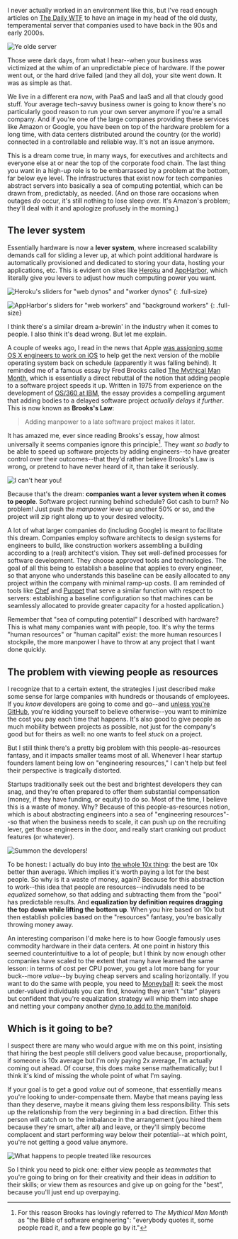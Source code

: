 I never actually worked in an environment like this, but I've read enough articles on [The Daily WTF](http://thedailywtf.com/) to have an image in my head of the old dusty, temperamental server that companies used to have back in the 90s and early 2000s.

![Ye olde server](/images/ye-olde-server.jpg)

Those were dark days, from what I hear--when your business was victimized at the whim of an unpredictable piece of hardware. If the power went out, or the hard drive failed (and they all do), your site went down. It was as simple as that.

We live in a different era now, with PaaS and IaaS and all that cloudy good stuff. Your average tech-savvy business owner is going to know there's no particularly good reason to run your own server anymore if you're a small company. And if you're one of the large companes providing these services like Amazon or Google, you have been on top of the hardware problem for a long time, with data centers distributed around the country (or the world) connected in a controllable and reliable way. It's not an issue anymore.

This is a dream come true, in many ways, for executives and architects and everyone else at or near the top of the corporate food chain. The last thing you want in a high-up role is to be embarrassed by a problem at the bottom, far below eye level. The infrastructures that exist now for tech companies abstract servers into basically a sea of computing potential, which can be drawn from, predictably, as needed. (And on those rare occasions when outages *do* occur, it's still nothing to lose sleep over. It's Amazon's problem; they'll deal with it and apologize profusely in the morning.)

The lever system
----------------

Essentially hardware is now a **lever system**, where increased scalability demands call for sliding a lever up, at which point additional hardware is automatically provisioned and dedicated to storing your data, hosting your applications, etc. This is evident on sites like [Heroku](https://www.heroku.com/pricing) and [AppHarbor](https://appharbor.com/pricing), which literally give you levers to adjust how much computing power you want.

![Heroku's sliders for "web dynos" and "worker dynos"](/images/heroku-levers.png)
{: .full-size}

![AppHarbor's sliders for "web workers" and "background workers"](/images/appharbor-levers.png)
{: .full-size}

I think there's a similar dream a-brewin' in the industry when it comes to people. I also think it's dead wrong. But let me explain.

A couple of weeks ago, I read in the news that Apple [was assigning some OS X engineers to work on iOS](http://www.techspot.com/news/52134-rumor-ios-7-behind-schedule-os-x-109-engineers-moved-to-help.html) to help get the next version of the mobile operating system back on schedule (apparently it was falling behind). It reminded me of a famous essay by Fred Brooks called [The Mythical Man Month](http://www.amazon.com/The-Mythical-Man-Month-Engineering-Anniversary/dp/0201835959), which is essentially a direct rebuttal of the notion that adding people to a software project speeds it up. Written in 1975 from experience on the development of [OS/360 at IBM](http://en.wikipedia.org/wiki/OS/360), the essay provides a compelling argument that adding bodies to a delayed software project *actually delays it further*. This is now known as **Brooks's Law**:

> Adding manpower to a late software project makes it later.

It has amazed me, ever since reading Brooks's essay, how almost universally it seems companies ignore this principle[^bible-of-software-engineering]. They want *so badly* to be able to speed up software projects by adding engineers--to have greater control over their outcomes--that they'd rather believe Brooks's Law is wrong, or pretend to have never heard of it, than take it seriously.

![I can't hear you!](/images/lalala.jpg)

Because that's the dream: **companies want a lever system when it comes to people**. Software project running behind schedule? Got cash to burn? No problem! Just push the *manpower* lever up another 50% or so, and the project will zip right along up to your desired velocity.

A lot of what larger companies do (including Google) is meant to facilitate this dream. Companies employ software architects to design systems for engineers to build, like construction workers assembling a building according to a (real) architect's vision. They set well-defined processes for software development. They choose approved tools and technologies. The goal of all this being to establish a baseline that applies to every engineer, so that anyone who understands this baseline can be easily allocated to any project within the company with minimal ramp-up costs. (I am reminded of tools like [Chef](http://www.opscode.com/chef/) and [Puppet](https://puppetlabs.com/) that serve a similar function with respect to servers: establishing a baseline configuration so that machines can be seamlessly allocated to provide greater capacity for a hosted application.)

Remember that "sea of computing potential" I described with hardware? This is what many companies want with people, too. It's why the terms "human resources" or "human capital" exist: the more human resources I stockpile, the more manpower I have to throw at any project that I want done quickly.

The problem with viewing people as resources
--------------------------------------------

I recognize that to a certain extent, the strategies I just described make some sense for large companies with hundreds or thousands of employees. If you *know* developers are going to come and go--and [unless you're GitHub](https://twitter.com/holman/status/303576839132164097), you're kidding yourself to believe otherwise--you want to minimize the cost you pay each time that happens. It's also good to give people as much mobility between projects as possible, not just for the company's good but for theirs as well: no one wants to feel *stuck* on a project.

But I still think there's a pretty big problem with this people-as-resources fantasy, and it impacts smaller teams most of all. Whenever I hear startup founders lament being low on "engineering resources," I can't help but feel their perspective is tragically distorted.

Startups traditionally seek out the best and brightest developers they can snag, and they're often prepared to offer them substantial compensation (money, if they have funding, or equity) to do so. Most of the time, I believe this is a waste of money. Why? Because of this people-as-resources notion, which is about abstracting engineers into a sea of "engineering resources"--so that when the business needs to scale, it can push up on the recruiting lever, get those engineers in the door, and really start cranking out product features (or whatever).

![Summon the developers!](/images/conch-shell.jpg)

To be honest: I actually do buy into [the whole 10x thing](http://www.slideshare.net/slideshow/embed_code/8469957): the best are 10x better than average. Which implies it's worth paying a lot for the best people. So why is it a waste of money, again? Because for this abstraction to work--this idea that people are resources--indivudals need to be *equalized* somehow, so that adding and subtracting them from the "pool" has predictable results. And **equalization by definition requires dragging the top down while lifting the bottom up**. When you hire based on 10x but then establish policies based on the "resources" fantasy, you're basically throwing money away.

An interesting comparison I'd make here is to how Google famously uses commodity hardware in their data centers. At one point in history this seemed counterintuitive to a lot of people; but I think by now enough other companies have scaled to the extent that many have learned the same lesson: in terms of cost per CPU power, you get a lot more bang for your buck--more *value*--by buying cheap servers and scaling horizontally. If you want to do the same with people, you need to [Moneyball](http://www.imdb.com/title/tt1210166/) it: seek the most under-valued individuals you can find, knowing they aren't "star" players but confident that you're equalization strategy will whip them into shape and netting your company another [dyno to add to the manifold](https://devcenter.heroku.com/articles/dynos#the-dyno-manifold).

Which is it going to be?
------------------------

I suspect there are many who would argue with me on this point, insisting that hiring the best people still delivers good value because, proportionally, if someone is 10x average but I'm only paying 2x average, I'm actually coming out ahead. Of course, this does make sense mathematically; but I think it's kind of missing the whole point of what I'm saying.

If your goal is to get a good *value* out of someone, that essentially means you're looking to under-compensate them. Maybe that means paying less than they deserve, maybe it means giving them less responsibility. This sets up the relationship from the very beginning in a bad direction. Either this person will catch on to the imbalance in the arrangement (you hired them because they're smart, after all) and leave, or they'll simply become complacent and start performing way below their potential--at which point, you're not getting a good value anymore.

![What happens to people treated like resources](/images/dilbert-life-suck.gif)

So I think you need to pick one: either view people as *teammates* that you're going to bring on for their creativity and their ideas in *addition* to their skills; or view them as resources and give up on going for the "best", because you'll just end up overpaying.

[^bible-of-software-engineering]: For this reason Brooks has lovingly referred to *The Mythical Man Month* as "the Bible of software engineering": "everybody quotes it, some people read it, and a few people go by it."
